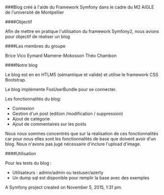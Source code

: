 ###Blog créé à l'aide du Framework Symfony dans le cadre du M2 AIGLE de l'université de Montpellier

####Objectif

Afin de mettre en pratique l'utilisation du framework Symfony2, nous avions pour objectif de réaliser un blog

####Les membres du groupe

Brice Vico
Eymard Mamene-Mokosson
Théo Chambon

####Notre blog 

Le blog est en en HTLM5 (sémantique et valide) et utilise le framework CSS Bootstrap.

Le blog implémente FosUserBundle pour se connecter.

Les fonctionnalités du blog: 
* Connexion
* Gestion d'un post (edition /modification / suppression) 
* Ajout de catégorie
* Ajout de commentaires sur les posts

Nous nous sommes concentrés que sur la réalisation de ces fonctionnalités car pour nous elles sont les fonctionnalités de base que doivent avoir d'un blog. 
Nous n'avons pas jugé nécessaire d'inclure l'upload d'image.

####Utilisation

Pour les tests du blog :
* Utilisateurs : admin/admin ou testuser/azerty
* Un dump sql est disponible pour remplir la base avec des exemples



A Symfony project created on November 5, 2015, 1:31 pm.
